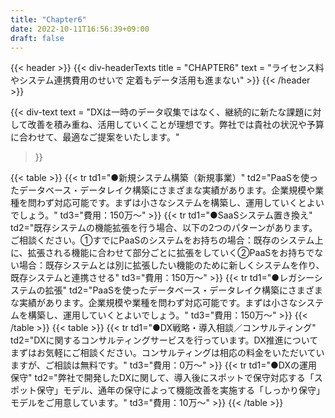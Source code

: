 ```yaml
---
title: "Chapter6"
date: 2022-10-11T16:56:39+09:00
draft: false
---
```


{{< header >}}
    {{< div-headerTexts
        title = "CHAPTER6"
        text = "ライセンス料やシステム連携費用のせいで 定着もデータ活用も進まない"
    >}}
{{< /header >}}

{{< div-text
    text = "DXは一時のデータ収集ではなく、継続的に新たな課題に対して改善を積み重ね、活用していくことが理想です。弊社では貴社の状況や予算に合わせて、最適なご提案をいたします。"
>}} 

{{< table >}}
    {{< tr 
        td1="●新規システム構築（新規事業）"
        td2="PaaSを使ったデータベース・データレイク構築にさまざまな実績があります。企業規模や業種を問わず対応可能です。まずは小さなシステムを構築し、運用していくとよいでしょう。" 
        td3="費用：150万〜"
    >}}
    {{< tr 
        td1="●SaaSシステム置き換え"
        td2="既存システムの機能拡張を行う場合、以下の2つのパターンがあります。ご相談ください。①すでにPaaSのシステムをお持ちの場合：既存のシステム上に、拡張される機能に合わせて部分ごとに拡張をしていく②PaaSをお持ちでない場合：既存システムとは別に拡張したい機能のために新しくシステムを作り、既存システムと連携させる" 
        td3="費用：150万〜"
    >}}
    {{< tr 
        td1="●レガシーシステムの拡張"
        td2="PaaSを使ったデータベース・データレイク構築にさまざまな実績があります。企業規模や業種を問わず対応可能です。まずは小さなシステムを構築し、運用していくとよいでしょう。" 
        td3="費用：150万〜"
    >}}
{{< /table >}}
{{< table >}}
    {{< tr 
        td1="●DX戦略・導入相談／コンサルティング"
        td2="DXに関するコンサルティングサービスを行っています。DX推進についてまずはお気軽にご相談ください。コンサルティングは相応の料金をいただいていますが、ご相談は無料です。" 
        td3="費用：0万〜"
    >}}
    {{< tr 
        td1="●DXの運用保守"
        td2="弊社で開発したDXに関して、導入後にスポットで保守対応する「スポット保守」モデル、通年の保守によって機能改善を実施する「しっかり保守」モデルをご用意しています。" 
        td3="費用：10万〜"
    >}}
{{< /table >}}
